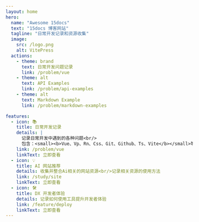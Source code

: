 ```yaml
---
layout: home
hero:
  name: "Awesome 15docs"
  text: "15docs 博客网站"
  tagline: "日常开发记录和资源收集"
  image:
    src: /logo.png
    alt: VitePress
  actions:
    - theme: brand
      text: 日常开发问题记录
      link: /problem/vue
    - theme: alt
      text: API Examples
      link: /problem/api-examples
    - theme: alt
      text: Markdown Example
      link: /problem/markdown-examples

features:
  - icon: 📚
    title: 日常开发记录
    details: |
      记录日常开发中遇到的各种问题<br/>
      包含：<small><b>Vue、Vp、Rn、Css、Git、Github、Ts、Vite</b></small>等
    link: /problem/vue
    linkText: 立即查看
  - icon: 💡
    title: AI 网站推荐
    details: 收集并整合Ai相关的网站资源<br/>记录相关资源的使用方法
    link: /study/site
    linkText: 立即查看
  - icon: 🛠
    title: DX 开发者体验
    details: 记录如何使用工具提升开发者体验
    link: /feature/deploy
    linkText: 立即查看
---
```


